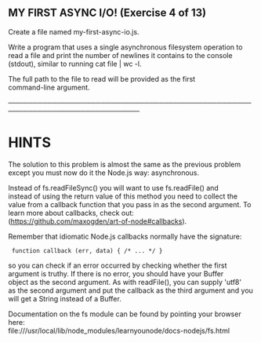 ## MY FIRST ASYNC I/O! (Exercise 4 of 13)  
   
  Create a file named my-first-async-io.js.  
   
  Write a program that uses a single asynchronous filesystem operation to  
  read a file and print the number of newlines it contains to the console  
  (stdout), similar to running cat file | wc -l.  
   
  The full path to the file to read will be provided as the first  
  command-line argument.  
   
 ─────────────────────────────────────────────────────────────────────────────  
   
 # HINTS  
   
  The solution to this problem is almost the same as the previous problem  
  except you must now do it the Node.js way: asynchronous.  
   
  Instead of fs.readFileSync() you will want to use fs.readFile() and  
  instead of using the return value of this method you need to collect the  
  value from a callback function that you pass in as the second argument. To  
  learn more about callbacks, check out:  
  (https://github.com/maxogden/art-of-node#callbacks).  
   
  Remember that idiomatic Node.js callbacks normally have the signature:  
   
     function callback (err, data) { /* ... */ }  
   
  so you can check if an error occurred by checking whether the first  
  argument is truthy. If there is no error, you should have your Buffer  
  object as the second argument. As with readFile(), you can supply 'utf8'  
  as the second argument and put the callback as the third argument and you  
  will get a String instead of a Buffer.  
   
  Documentation on the fs module can be found by pointing your browser here:  
  file:///usr/local/lib/node_modules/learnyounode/docs-nodejs/fs.html